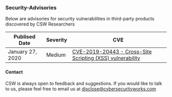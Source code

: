 ### Security-Advisories

Below are advisories for security vulnerabilities in third-party products discovered by CSW Researchers

| Publised Date              | Severity      | CVE |
|-------------------|-----------|-----------------------------------------------|
| January 27, 2020 | Medium | [CVE-2019-20443 - Cross-Site Scripting (XSS) vulnerability](Advisories/CVE-2019-20443.md) |


#### Contact 
CSW is always open to feedback and suggestions. If you would like to talk to us, please feel free to email us at disclose@cybersecurityworks.com
